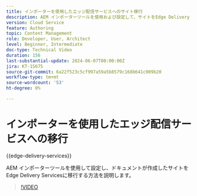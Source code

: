 ```yaml
---
title: インポーターを使用したエッジ配信サービスへのサイト移行
description: AEM インポーターツールを使用および設定して、サイトをEdge Delivery Servicesに移行する方法を説明します。
version: Cloud Service
feature: Authoring
topic: Content Management
role: Developer, User, Architect
level: Beginner, Intermediate
doc-type: Technical Video
duration: 156
last-substantial-update: 2024-06-07T00:00:00Z
jira: KT-15675
source-git-commit: 6a22f523c5cf997a59a5b8579c168b641c009b20
workflow-type: tm+mt
source-wordcount: '53'
ht-degree: 0%

---
```



# インポーターを使用したエッジ配信サービスへの移行

{{edge-delivery-services}}

AEM インポーターツールを使用して設定し、ドキュメントが作成したサイトをEdge Delivery Servicesに移行する方法を説明します。

>[!VIDEO](https://video.tv.adobe.com/v/3429595/?learn=on)
